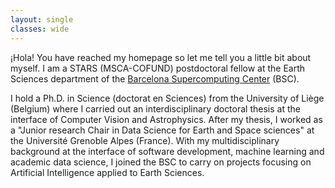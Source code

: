 ```yaml
---
layout: single
classes: wide
---
```


¡Hola! You have reached my homepage so let me tell you a little bit about myself. I am a STARS (MSCA-COFUND) postdoctoral fellow at the Earth Sciences department of the [Barcelona Supercomputing Center](https://www.bsc.es) (BSC). 

I hold a Ph.D. in Science (doctorat en Sciences) from the University of Liège (Belgium) where I carried out an interdisciplinary doctoral thesis at the interface of Computer Vision and Astrophysics. After my thesis, I worked as a "Junior research Chair in Data Science for Earth and Space sciences" at the Université Grenoble Alpes (France). With my multidisciplinary background at the interface of software development, machine learning and academic data science, I joined the BSC to carry on projects focusing on Artificial Intelligence applied to Earth Sciences. 